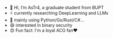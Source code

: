 - 🔭 Hi, I’m AsTr4, a graduate student from BUPT
- ⚡ currently researching DeepLearning and LLMs
- 🌱 mainly using Python/Go/Rust/C#...
- 😄 interested in binary security
- 😍 Fun fact: I'm a loyal ACG fan❤
